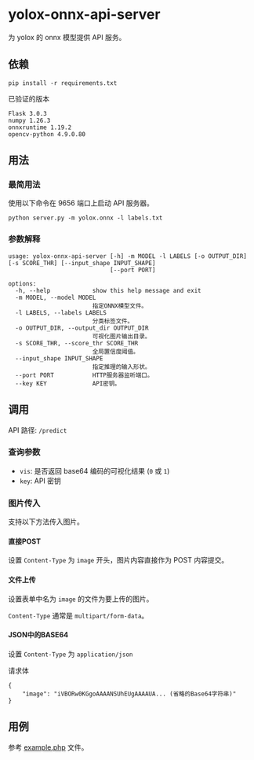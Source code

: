 # yolox-onnx-api-server

为 yolox 的 onnx 模型提供 API 服务。

## 依赖

```
pip install -r requirements.txt
```

已验证的版本
```
Flask 3.0.3
numpy 1.26.3
onnxruntime 1.19.2
opencv-python 4.9.0.80
```

## 用法

### 最简用法

使用以下命令在 9656 端口上启动 API 服务器。

```
python server.py -m yolox.onnx -l labels.txt
```

### 参数解释

```
usage: yolox-onnx-api-server [-h] -m MODEL -l LABELS [-o OUTPUT_DIR] [-s SCORE_THR] [--input_shape INPUT_SHAPE]
                             [--port PORT]

options:
  -h, --help            show this help message and exit
  -m MODEL, --model MODEL
                        指定ONNX模型文件。
  -l LABELS, --labels LABELS
                        分类标签文件。
  -o OUTPUT_DIR, --output_dir OUTPUT_DIR
                        可视化图片输出目录。
  -s SCORE_THR, --score_thr SCORE_THR
                        全局置信度阈值。
  --input_shape INPUT_SHAPE
                        指定推理的输入形状。
  --port PORT           HTTP服务器监听端口。
  --key KEY             API密钥。
```

## 调用

API 路径: `/predict`

### 查询参数

 - `vis`: 是否返回 base64 编码的可视化结果 (`0` 或 `1`)
 - `key`: API 密钥

### 图片传入

支持以下方法传入图片。

#### 直接POST

设置 `Content-Type` 为 `image` 开头，图片内容直接作为 POST 内容提交。

#### 文件上传

设置表单中名为 `image` 的文件为要上传的图片。

`Content-Type` 通常是 `multipart/form-data`。

#### JSON中的BASE64

设置 `Content-Type` 为 `application/json`

请求体
```
{
    "image": "iVBORw0KGgoAAAANSUhEUgAAAAUA... (省略的Base64字符串)"
}
```

## 用例

参考 [example.php](./example.php) 文件。
